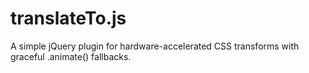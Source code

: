 translateTo.js
==============

A simple jQuery plugin for hardware-accelerated CSS transforms with graceful .animate() fallbacks.